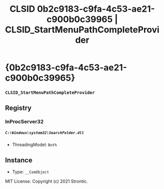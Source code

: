 ﻿---
title: "CLSID 0b2c9183-c9fa-4c53-ae21-c900b0c39965 | CLSID_StartMenuPathCompleteProvider"
excerpt: What is COM-Object CLSID 0b2c9183-c9fa-4c53-ae21-c900b0c39965?
---

# {0b2c9183-c9fa-4c53-ae21-c900b0c39965}

### `CLSID_StartMenuPathCompleteProvider`

## Registry


### InProcServer32

##### `C:\Windows\system32\SearchFolder.dll`
* ThreadingModel: `Both`

## Instance

* Type: `__ComObject`

MIT License. Copyright (c) 2021 Strontic.


